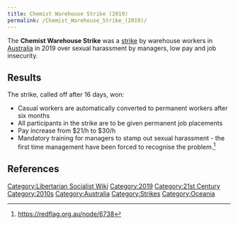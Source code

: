 ```yaml
---
title: Chemist Warehouse Strike (2019)
permalink: /Chemist_Warehouse_Strike_(2019)/
---
```


The **Chemist Warehouse Strike** was a
[strike](List_of_Strikes.md "wikilink") by warehouse workers in
[Australia](Australia.md "wikilink") in 2019 over sexual harassment by
managers, low pay and job insecurity.

## Results

The strike, called off after 16 days, won:

- Casual workers are automatically converted to permanent workers after
  six months
- All participants in the strike are to be given permanent job
  placements
- Pay increase from \$21/h to \$30/h
- Mandatory training for managers to stamp out sexual harassment - the
  first time management have been forced to recognise the problem.[^1]

## References

<references />

[Category:Libertarian Socialist
Wiki](Category:Libertarian_Socialist_Wiki.md "wikilink")
[Category:2019](Category:2019.md "wikilink") [Category:21st
Century](Category:21st_Century.md "wikilink")
[Category:2010s](Category:2010s.md "wikilink")
[Category:Australia](Category:Australia.md "wikilink")
[Category:Strikes](Category:Strikes.md "wikilink")
[Category:Oceania](Category:Oceania.md "wikilink")

[^1]: <https://redflag.org.au/node/6738>